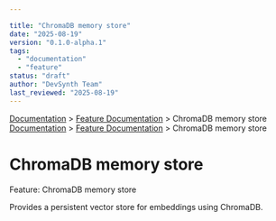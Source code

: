```yaml
---

title: "ChromaDB memory store"
date: "2025-08-19"
version: "0.1.0-alpha.1"
tags:
  - "documentation"
  - "feature"
status: "draft"
author: "DevSynth Team"
last_reviewed: "2025-08-19"
---
```

<div class="breadcrumbs">
<a href="../index.md">Documentation</a> &gt; <a href="index.md">Feature Documentation</a> &gt; ChromaDB memory store
</div>

<div class="breadcrumbs">
<a href="../index.md">Documentation</a> &gt; <a href="index.md">Feature Documentation</a> &gt; ChromaDB memory store
</div>

# ChromaDB memory store

Feature: ChromaDB memory store

Provides a persistent vector store for embeddings using ChromaDB.
